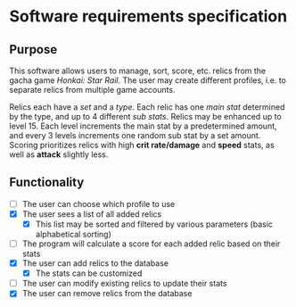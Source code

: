 # Software requirements specification

## Purpose

This software allows users to manage, sort, score, etc. relics from the gacha game *Honkai: Star Rail*. The user may create different profiles, i.e. to separate relics from multiple game accounts.

Relics each have a *set* and a *type*. Each relic has one *main stat* determined by the type, and up to 4 different *sub stats*. Relics may be enhanced up to level 15. Each level increments the main stat by a predetermined amount, and every 3 levels increments one random sub stat by a set amount. Scoring prioritizes relics with high **crit rate/damage** and **speed** stats, as well as **attack** slightly less.

## Functionality

- [ ] The user can choose which profile to use
- [x] The user sees a list of all added relics
  - [x] This list may be sorted and filtered by various parameters (basic alphabetical sorting)
- [ ] The program will calculate a score for each added relic based on their stats
- [x] The user can add relics to the database
  - [x] The stats can be customized
- [ ] The user can modify existing relics to update their stats
- [x] The user can remove relics from the database
